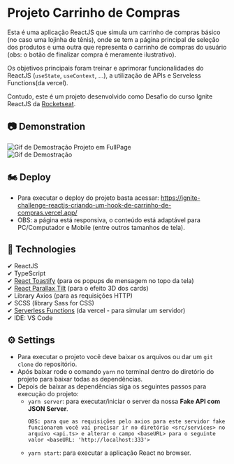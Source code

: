 # Projeto Carrinho de Compras
Esta é uma aplicação ReactJS que simula um carrinho de compras básico (no caso uma lojinha de tênis), onde se tem a página principal de seleção dos produtos e uma outra que representa o carrinho de compras do usuário (obs: o botão de finalizar compra é meramente ilustrativo).

Os objetivos principais foram treinar e aprimorar funcionalidades do ReactJS (`useState`, `useContext`, ...), a utilização de APIs e Serveless Functions(da vercel).

Contudo, este é um projeto desenvolvido como Desafio do curso Ignite ReactJS da [Rocketseat](https://www.rocketseat.com.br/).

## 📷 Demonstration
<img src="./src/assets//Demonstration-Images/Demonstration01-Carrinho-De-Compras-FullPage.gif" alt="Gif de Demostração Projeto em FullPage">
<br/>
<img src="./src/assets//Demonstration-Images/Demonstration02-Carrinho-De-Compras-Mobile.gif" alt="Gif de Demostração">

## 🏍 Deploy
* Para executar o deploy do projeto basta acessar: https://ignite-challenge-reactjs-criando-um-hook-de-carrinho-de-compras.vercel.app/
* OBS: a página está responsiva, o conteúdo está adaptável para PC/Computador e Mobile (entre outros tamanhos de tela).

## 🚀 Technologies
✔ ReactJS
<br>
✔ TypeScript
<br> 
✔ [React Toastify](https://fkhadra.github.io/react-toastify/introduction) (para os popups de mensagem no topo da tela)
<br>
✔ [React Parallax Tilt](https://github.com/mkosir/react-parallax-tilt) (para o efeito 3D dos cards)
<br>
✔ Library Axios (para as requisições HTTP)
<br>
✔ SCSS (library Sass for CSS)
<br>
✔ [Serverless Functions](https://vercel.com/docs/concepts/functions/serverless-functions#) (da vercel - para simular um servidor)
<br>
✔ IDE: VS Code

## ⚙ Settings
* Para executar o projeto você deve baixar os arquivos ou dar um `git clone` do repositório.
* Após baixar rode o comando `yarn` no terminal dentro do diretório do projeto para baixar todas as dependências.
* Depois de baixar as dependências siga os seguintes passos para execução do projeto:
    - `yarn server`: para executar/iniciar o server da nossa **Fake API com JSON Server**.
        ``` 
        OBS: para que as requisições pelo axios para este servidor fake funcionarem você vai precisar ir no diretório <src/services> no arquivo <api.ts> e alterar o campo <baseURL> para o seguinte valor <baseURL: 'http://localhost:333'>
        ``` 
    - `yarn start`: para executar a aplicação React no browser. 



